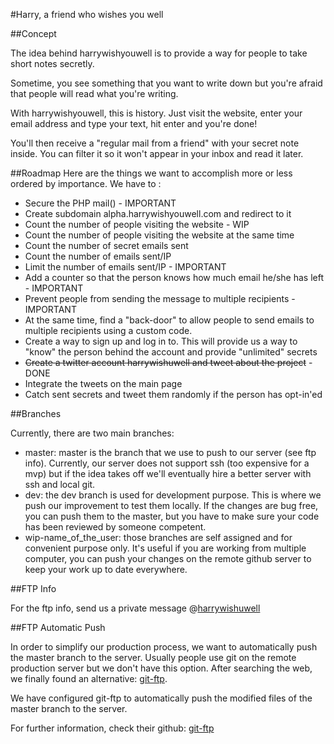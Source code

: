 #Harry, a friend who wishes you well

##Concept

The idea behind harrywishyouwell is to provide a way for people to take short notes secretly.

Sometime, you see something that you want to write down but you're afraid that people will read what you're writing.

With harrywishyouwell, this is history. Just visit the website, enter your email address and type your text, hit enter and you're done!

You'll then receive a "regular mail from a friend" with your secret note inside. You can filter it so it won't appear in your inbox and read it later.

##Roadmap
Here are the things we want to accomplish more or less ordered by importance. We have to :

*	Secure the PHP mail() - IMPORTANT
*	Create subdomain alpha.harrywishyouwell.com and redirect to it
*	Count the number of people visiting the website - WIP
*	Count the number of people visiting the website at the same time
*	Count the number of secret emails sent
*	Count the number of emails sent/IP
*	Limit the number of emails sent/IP - IMPORTANT
*	Add a counter so that the person knows how much email he/she has left - IMPORTANT
*	Prevent people from sending the message to multiple recipients - IMPORTANT
*	At the same time, find a "back-door" to allow people to send emails to multiple recipients using a custom code.
*	Create a way to sign up and log in to. This will provide us a way to "know" the person behind the account and provide "unlimited" secrets
*	<del>Create a twitter account harrywishuwell and tweet about the project</del> - DONE
*	Integrate the tweets on the main page
*	Catch sent secrets and tweet them randomly if the person has opt-in'ed


##Branches

Currently, there are two main branches:
*	master: master is the branch that we use to push to our server (see ftp info). Currently, our server does not support ssh (too expensive for a mvp) but if the idea takes off we'll eventually hire a better server with ssh and local git.
*	dev: the dev branch is used for development purpose. This is where we push our improvement to test them locally. If the changes are bug free, you can push them to the master, but you have to make sure your code has been reviewed by someone competent.
*	wip-name_of_the_user: those branches are self assigned and for convenient purpose only. It's useful if you are working from multiple computer, you can push your changes on the remote github server to keep your work up to date everywhere.

##FTP Info

For the ftp info, send us a private message @[harrywishuwell](https://twitter.com/harrywishuwell)

##FTP Automatic Push

In order to simplify our production process, we want to automatically push the master branch to the server. Usually people use git on the remote production server but we don't have this option. After searching the web, we finally found an alternative: [git-ftp](https://github.com/resmo/git-ftp).

We have configured git-ftp to automatically push the modified files of the master branch to the server.

For further information, check their github: [git-ftp](https://github.com/resmo/git-ftp)


